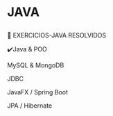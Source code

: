 # <p> JAVA<p>


📌 EXERCICIOS-JAVA RESOLVIDOS  

✔️Java &amp; POO <br>

  MySQL &amp; MongoDB<br>

   JDBC <br>

  JavaFX  / Spring Boot <br>

  JPA / Hibernate 


